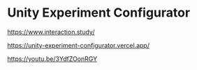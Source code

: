 # Unity Experiment Configurator

https://www.interaction.study/

https://unity-experiment-configurator.vercel.app/

https://youtu.be/3YdfZOonRGY
